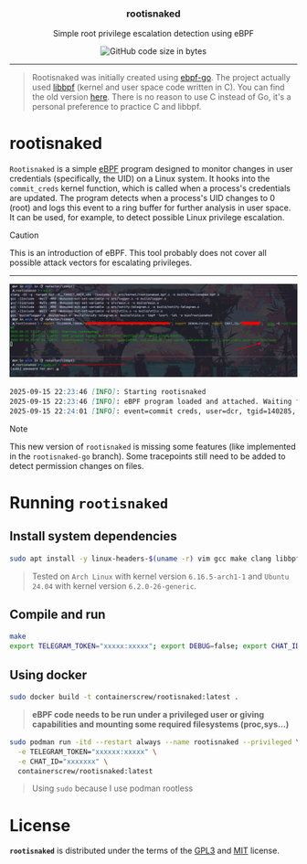 <p align="center" >
<h3 align="center">rootisnaked</h3>
<p align="center">Simple root privilege escalation detection using eBPF</p>
</p>

<p align="center" >
    <img alt="GitHub code size in bytes" src="https://img.shields.io/github/languages/code-size/containerscrew/rootisnaked">
</p>

---

> Rootisnaked was initially created using [ebpf-go](github.com/cilium/ebpf). The project actually used [libbpf](https://github.com/libbpf/libbpf) (kernel and user space code written in C). You can find the old version [here](https://github.com/containerscrew/rootisnaked/tree/rootisnaked-go). There is no reason to use C instead of Go, it's a personal preference to practice C and libbpf.


# rootisnaked

`Rootisnaked` is a simple [eBPF](https://ebpf.io/) program designed to monitor changes in user credentials (specifically, the UID) on a Linux system. It hooks into the `commit_creds` kernel function, which is called when a process's credentials are updated. The program detects when a process's UID changes to 0 (root) and logs this event to a ring buffer for further analysis in user space.
It can be used, for example, to detect possible Linux privilege escalation.

> [!CAUTION]
> This is an introduction of eBPF. This tool probably does not cover all possible attack vectors for escalating privileges.

---

![example](example.png)

```markdown
2025-09-15 22:23:46 [INFO]: Starting rootisnaked
2025-09-15 22:23:46 [INFO]: eBPF program loaded and attached. Waiting for commit_creds_events...
2025-09-15 22:24:01 [INFO]: event=commit creds, user=dcr, tgid=140285, old_uid=1000, new_uid=0, cmdline=sudo su - , executable_path:/usr/bin/sudo
```

> [!NOTE]
> This new version of `rootisnaked` is missing some features (like implemented in the `rootisnaked-go` branch). Some tracepoints still need to be added to detect permission changes on files.

# Running `rootisnaked`

## Install system dependencies

```bash
sudo apt install -y linux-headers-$(uname -r) vim gcc make clang libbpf-dev curl clang-format libcurl4-openssl-dev build-essential libelf-dev
```

> Tested on `Arch Linux` with kernel version `6.16.5-arch1-1` and `Ubuntu 24.04` with kernel version `6.2.0-26-generic`.

## Compile and run

```bash
make
export TELEGRAM_TOKEN="xxxxx:xxxxx"; export DEBUG=false; export CHAT_ID="xxxxx";  sudo -E ./bin/rootisnaked
```

## Using docker

```bash
sudo docker build -t containerscrew/rootisnaked:latest .
```

> **eBPF code needs to be run under a privileged user or giving capabilities and mounting some required filesystems (proc,sys...)**

```bash
sudo podman run -itd --restart always --name rootisnaked --privileged \
  -e TELEGRAM_TOKEN="xxxxxx:xxxxx" \
  -e CHAT_ID="xxxxxxx" \
  containerscrew/rootisnaked:latest
```

> Using `sudo` because I use podman rootless

# License

**`rootisnaked`** is distributed under the terms of the [GPL3](./LICENSE-GPL3) and [MIT](./LICENSE-MIT) license.
